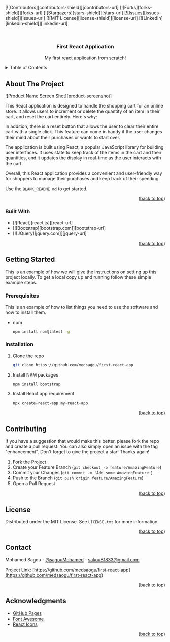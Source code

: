 [![Contributors][contributors-shield]][contributors-url]
[![Forks][forks-shield]][forks-url]
[![Stargazers][stars-shield]][stars-url]
[![Issues][issues-shield]][issues-url]
[![MIT License][license-shield]][license-url]
[![LinkedIn][linkedin-shield]][linkedin-url]

<!-- PROJECT LOGO -->
<br />
<div align="center">
  <h3 align="center">First React Application</h3>

  <p align="center">
    My first react application from scratch!
    <br />
    
   
  </p>
</div>

<!-- TABLE OF CONTENTS -->
<details>
  <summary>Table of Contents</summary>
  <ol>
    <li>
      <a href="#about-the-project">About The Project</a>
      <ul>
        <li><a href="#built-with">Built With</a></li>
      </ul>
    </li>
    <li>
      <a href="#installation">Installation</a>
    </li>
    <li><a href="#license">License</a></li>
    <li><a href="#contact">Contact</a></li>
    <li><a href="#acknowledgments">Acknowledgments</a></li>
  </ol>
</details>

<!-- ABOUT THE PROJECT -->

## About The Project

[![Product Name Screen Shot][product-screenshot]](https://example.com)

This React application is designed to handle the shopping cart for an online store. It allows users to increment or delete the quantity of an item in their cart, and reset the cart entirely.
Here's why:

In addition, there is a reset button that allows the user to clear their entire cart with a single click. This feature can come in handy if the user changes their mind about their purchases or wants to start over.

The application is built using React, a popular JavaScript library for building user interfaces. It uses state to keep track of the items in the cart and their quantities, and it updates the display in real-time as the user interacts with the cart.

Overall, this React application provides a convenient and user-friendly way for shoppers to manage their purchases and keep track of their spending.

Use the `BLANK_README.md` to get started.

<p align="right">(<a href="#readme-top">back to top</a>)</p>

### Built With

- [![React][react.js]][react-url]
- [![Bootstrap][bootstrap.com]][bootstrap-url]
- [![JQuery][jquery.com]][jquery-url]

<p align="right">(<a href="#readme-top">back to top</a>)</p>

<!-- GETTING STARTED -->

## Getting Started

This is an example of how we will give the instructions on setting up this project locally.
To get a local copy up and running follow these simple example steps.

### Prerequisites

This is an example of how to list things you need to use the software and how to install them.

- npm
  ```sh
  npm install npm@latest -g
  ```

### Installation

1. Clone the repo
   ```sh
   git clone https://github.com/medsagou/first-react-app
   ```
3. Install NPM packages
   ```sh
   npm install bootstrap
   ```
4. Install React app requirement
   ```sh
   npx create-react-app my-react-app
   ```

<p align="right">(<a href="#readme-top">back to top</a>)</p>

<!-- USAGE EXAMPLES -->


<!-- ROADMAP -->


<!-- CONTRIBUTING -->

## Contributing



If you have a suggestion that would make this better, please fork the repo and create a pull request. You can also simply open an issue with the tag "enhancement".
Don't forget to give the project a star! Thanks again!

1. Fork the Project
2. Create your Feature Branch (`git checkout -b feature/AmazingFeature`)
3. Commit your Changes (`git commit -m 'Add some AmazingFeature'`)
4. Push to the Branch (`git push origin feature/AmazingFeature`)
5. Open a Pull Request

<p align="right">(<a href="#readme-top">back to top</a>)</p>

<!-- LICENSE -->

## License

Distributed under the MIT License. See `LICENSE.txt` for more information.

<p align="right">(<a href="#readme-top">back to top</a>)</p>

<!-- CONTACT -->

## Contact

Mohamed Sagou - [@sagouMohamed](https://twitter.com/sagouMohamed) - sakou81833@gmail.com

Project Link: [https://github.com/medsaogu/first-react-app](https://github.com/medsaogu/first-react-app)

<p align="right">(<a href="#readme-top">back to top</a>)</p>

<!-- ACKNOWLEDGMENTS -->

## Acknowledgments


- [GitHub Pages](https://pages.github.com)
- [Font Awesome](https://fontawesome.com)
- [React Icons](https://react-icons.github.io/react-icons/search)

<p align="right">(<a href="#readme-top">back to top</a>)</p>


